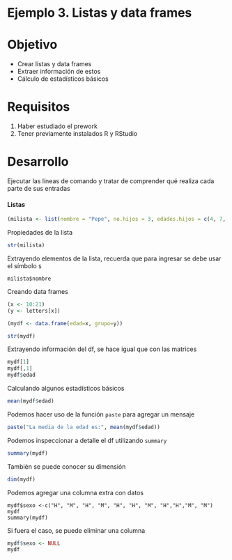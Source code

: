 # Ejemplo 3. Listas y data frames

# Objetivo

- Crear listas y data frames
- Extraer información de estos
- Cálculo de estadísticos básicos

# Requisitos

1. Haber estudiado el prework
2. Tener previamente instalados R y RStudio

# Desarrollo
Ejecutar las líneas de comando y tratar de comprender qué realiza cada parte de sus entradas

#### Listas 
```R
(milista <- list(nombre = "Pepe", no.hijos = 3, edades.hijos = c(4, 7, 9)))
```
Propiedades de la lista
```R
str(milista)
```
Extrayendo elementos de la lista, recuerda que para ingresar se debe usar el símbolo `$` 
```
milista$nombre
```

Creando data frames
```R
(x <- 10:21)
(y <- letters[x])

(mydf <- data.frame(edad=x, grupo=y))

str(mydf)
```

Extrayendo información del df, se hace igual que con las matrices
```R
mydf[1]
mydf[,1]
mydf$edad
```
Calculando algunos estadísticos básicos
```R
mean(mydf$edad)
```

Podemos hacer uso de la función `paste` para agregar un mensaje
```R
paste("La media de la edad es:", mean(mydf$edad))
```

Podemos inspeccionar a detalle el df utilizando `summary`
```R
summary(mydf)
```
También se puede conocer su dimensión 
```R
dim(mydf)
```
Podemos agregar una columna extra con datos 
```RR
mydf$sexo <-c("H", "M", "H", "M", "H", "H", "M", "H","H","M", "M")
mydf
summary(mydf)
```

Si fuera el caso, se puede eliminar una columna 
```R
mydf$sexo <- NULL
mydf
```
